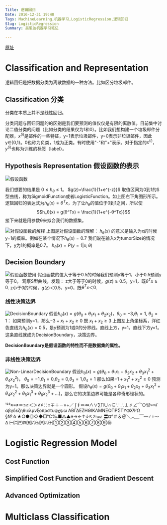 ```yaml
---
Title: 逻辑回归
Date: 2016-12-31 19:48
Tags: MachineLearning,机器学习,LogisticRegression,逻辑回归
Slug: LogisticRegression
Summary: 吴恩达机器学习笔记

---
```


[原址](https://www.coursera.org/learn/machine-learning/home/week/3)
# Classification and Representation

逻辑回归是把数据分类为离散数据的一种方法。比如区分垃圾邮件。

## Classification 分类
分类在本质上并不是线性回归。

分类问题与回归问题的的区别是我们要预测的值仅仅是有限的离散值。目前集中讨论二值分类的问题（比如分类的结果仅为1和0）。比如我们想构建一个垃圾邮件分配器，$x^{(i)}$是邮件的一些特征，y=1表示垃圾邮件，y=0表示非垃圾邮件，因此y∈{0,1}。0也称为负类，1成为正类。有时使用"-"和"+"表示。对于指定的$x^{(i)}$，$y^{(i)}$也称为训练的标签（label）。

## Hypothesis Representation 假设函数的表示

![假设函数]({filename}HypothesisRepresentation01.png)

我们想要的结果是 $0≤h_θ≤1$。
$g(z)=\frac{1}{1+e^{-z}}$ 取值区间为0到1的S型曲线，称为SigmoidFunction或者LogisticFunction。如上图右下角图形所示。
逻辑回归的表达式为$h_θ(x) = θ^Tx$，为了让$h_θ$的值位于0到1之间，所以使$$h_θ(x) = g(θ^Tx) = \frac{1}{1+e^{-θ^Tx}}$$
接下来就是用参数θ来拟合我们的数据集。

![对假设函数的解释]({filename}HypothesisRepresentation02.png)
上图是对假设函数的理解：
$h_θ(x)$ 的意义是输入为x的时候y=1的概率。例如在某个情况下$h_θ(x) = 0.7$ 我们说在输入x为tumorSize的情况下，y为1的概率是0.7。
$h_θ(x) = P(y=1|x;θ)$


## Decision Boundary

![假设函数使用]({filename}DecisionBoundary01.png)
假设函数的值大于等于0.5的时候我们预测y等于1，小于0.5预测y等于0。
观察S型曲线，发现：
z大于等于0的时候，$g(z)≥0.5$，y=1，既$θ^Tx ≥ 0$.
z小于0的时候，$g(z)＜0.5$，y=0，既$θ^Tx ＜ 0$.


### 线性决策边界
![DecisionBoundary]({filename}DecisionBoundary02.png)
假设$h_θ(x) = g(θ_0 + θ_1x_1 + θ_2x_2)$，$θ_0 = -3$,$θ_1 = 1$, $θ_2 =1$： 
如果预测y=1，那么$-3 + x_1 + x_2 ≥ 0$ 既 $x_1 + x_2 ≥3$
上图左上角坐标系，洋红色直线为$h_θ(x) = 0.5$，是y预测为1或0的分界线。直线上方，y=1，直线下方y=1。这条直线就成为DecisionBoundary，决策边界。

**DecisionBoundary是假设函数的特性而不是数据集的属性。**

### 非线性决策边界

![Non-LinearDecisionBoundary]({filename}DecisionBoundary03.png)
假设$h_θ(x) = g(θ_0 + θ_1x_1 + θ_2x_2 + θ_3x_1^2 + θ_4x_2^2)$，
$θ_0=-1$,$θ_1=0$,$θ_2=0$,$θ_3=1$,$θ_4=1$
那么如果$-1 + x_1^2 + x_2^2 ≥ 0$ 预测为y=1。那么决策边界就是一个圆形。
假设$h_θ(x) = g(θ_0 + θ_1x_1 + θ_2x_2 + θ_3x_1^2 + θ_4x_2^2 + θ_5x_1^3 + θ_6x_2^3 + ...)$，那么它的决策边界可能是各种奇形怪状的。



¹²³≈≡≠＝≤≥＜＞≮≯∷±∓＋－×÷／
∫∮∝∞∧∨∑∏∪∩∈∵∴⊥∥∠⌒⊙≌∽√
αβγδεζηθικλμνξοπρστυφχψω ΑΒΓΔΕΖΗΘΙΚΛΜΝΞΟΠΡΣΤΥΦΧΨΩ
§№☆★○●◎◇◆□℃‰■△▲※→←↑↓↖↗↘↙
〓¤°＃＆＠＼︿＿￣―♂♀～Δ
㈠㈡㈢㈣㈤㈥㈦㈧㈨㈩①②③④⑤⑥⑦⑧⑨⑩

# Logistic Regression Model

## Cost Function

## Simplified Cost Function and Gradient Descent

## Advanced Optimization

# Multiclass Classification







